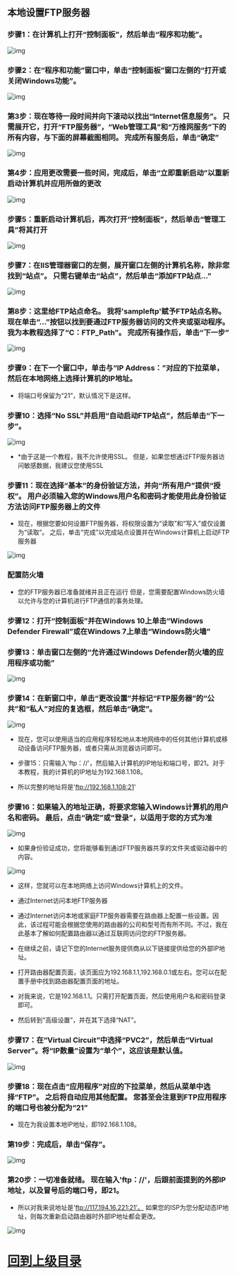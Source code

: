 

## 本地设置FTP服务器

### 步骤1：在计算机上打开“控制面板”，然后单击“程序和功能”。

![img](img/1604506022_0.jpg)



### 步骤2：在“程序和功能”窗口中，单击“控制面板”窗口左侧的“打开或关闭Windows功能”。

![img](img/1604502364_1.jpg)


### 第3步：现在等待一段时间并向下滚动以找出“Internet信息服务”。 只需展开它，打开“FTP服务器”，“Web管理工具”和“万维网服务”下的所有内容，与下面的屏幕截图相同。 完成所有服务后，单击“确定”

![img](img/160450D22-2.jpg)


### 第4步：应用更改需要一些时间，完成后，单击“立即重新启动”以重新启动计算机并应用所做的更改

![img](img/1604501131-3.jpg)


### 步骤5：重新启动计算机后，再次打开“控制面板”，然后单击“管理工具”将其打开


![img](img/1604502544-4.jpg)


### 步骤7：在IIS管理器窗口的左侧，展开窗口左侧的计算机名称，除非您找到“站点”。 只需右键单击“站点”，然后单击“添加FTP站点...”

![img](img/1604502034-6.jpg)


### 第8步：这里给FTP站点命名。 我将'sampleftp'赋予FTP站点名称。 现在单击“...”按钮以找到要通过FTP服务器访问的文件夹或驱动程序。 我为本教程选择了“C：FTP_Path”。 完成所有操作后，单击“下一步”

![img](img/1604505D5-7.jpg)

### 步骤9：在下一个窗口中，单击与“IP Address：”对应的下拉菜单，然后在本地网络上选择计算机的IP地址。

+ 将端口号保留为“21”，默认情况下是这样。

### 步骤10：选择“No SSL”并启用“自动启动FTP站点”，然后单击“下一步”。


![img](img/160450D14-8.jpg)


+ *由于这是一个教程，我不允许使用SSL。 但是，如果您想通过FTP服务器访问敏感数据，我建议您使用SSL


### 步骤11：现在选择“基本”的身份验证方法，并向“所有用户”提供“授权”。 用户必须输入您的Windows用户名和密码才能使用此身份验证方法访问FTP服务器上的文件

+ 现在，根据您要如何设置FTP服务器，将权限设置为“读取”和“写入”或仅设置为“读取”。 之后，单击“完成”以完成站点设置并在Windows计算机上启动FTP服务器

![img](img/1604502459-9.jpg)


### 配置防火墙

+ 您的FTP服务器已准备就绪并且正在运行 但是，您需要配置Windows防火墙以允许与您的计算机进行FTP通信的事务处理。

### 步骤12：打开“控制面板”并在Windows 10上单击“Windows Defender Firewall”或在Windows 7上单击“Windows防火墙”


### 步骤13：单击窗口左侧的“允许通过Windows Defender防火墙的应用程序或功能”

![img](img/16045061c-10.jpg)


### 步骤14：在新窗口中，单击“更改设置”并标记“FTP服务器”的“公共”和“私人”对应的复选框，然后单击“确定”。

![img](img/160450I54-11.jpg)

+ 现在，您可以使用适当的应用程序轻松地从本地网络中的任何其他计算机或移动设备访问FTP服务器，或者只需从浏览器访问即可。


+ 步骤15：只需输入'ftp：//'，然后输入计算机的IP地址和端口号，即21。对于本教程，我的计算机的IP地址为192.168.1.108。

+ 所以完整的地址将是'ftp://192.168.1.108:21'

### 步骤16：如果输入的地址正确，将要求您输入Windows计算机的用户名和密码。 最后，点击“确定”或“登录”，以适用于您的方式为准

![img](img/1604503S6-12.jpg)

+ 如果身份验证成功，您将能够看到通过FTP服务器共享的文件夹或驱动器中的内容。


![img](img/1604505L9-13.jpg)



+ 这样，您就可以在本地网络上访问Windows计算机上的文件。

+ 通过Internet访问本地FTP服务器

+ 通过Internet访问本地或家庭FTP服务器需要在路由器上配置一些设置。因此，该过程可能会根据您使用的路由器的公司和型号而有所不同。不过，我在此基本了解如何配置路由器以通过互联网访问您的FTP服务器。

+ 在继续之前，请记下您的Internet服务提供商从以下链接提供给您的外部IP地址。

+ 打开路由器配置页面，该页面应为192.168.1.1,192.168.0.1或左右。您可以在配置手册中找到路由器配置页面的地址。

+ 对我来说，它是192.168.1.1。只需打开配置页面，然后使用用户名和密码登录即可。

+ 然后转到“高级设置”，并在其下选择“NAT”。

### 步骤17：在“Virtual Circuit”中选择“PVC2”，然后单击“Virtual Server”。将“IP数量”设置为“单个”，这应该是默认值。

![img](img/16045025b-14.jpg)


### 步骤18：现在点击“应用程序”对应的下拉菜单，然后从菜单中选择“FTP”。 之后将自动应用其他配置。 您甚至会注意到FTP应用程序的端口号也被分配为“21”

+ 现在为我设置本地IP地址，即192.168.1.108。

### 第19步：完成后，单击“保存”。

![img](img/1604503358-15.jpg)

### 第20步：一切准备就绪。 现在输入'ftp：//'，后跟前面提到的外部IP地址，以及冒号后的端口号，即21。

+ 所以对我来说地址是'ftp://117.194.16.221:21'。 如果您的ISP为您分配动态IP地址，则每次重新启动路由器时外部IP地址都会更改。

![img](img/1604501459-16.jpg)



# [回到上级目录](./index.md)